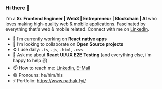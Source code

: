 ### Hi there 👋

I'm a **Sr. Frontend Engineer | Web3 | Entrepreneur | Blockchain | AI** who loves making high-quality web & mobile applications. Fascinated by everything that's web & mobile related. Connect with me on [LinkedIn](https://www.linkedin.com/in/akashmax/).

- 🔭 I’m currently working on **React native apps**
- 👯 I’m looking to collaborate on **Open Source projects**
- ⚙️ I use daily: `.ts`, `.js`, `.html`, `.css`
- 💬 Ask me about **React** **UI/UX** **E2E Testing** (and everything else, i'm happy to help ✌️)
- 📫 How to reach me: [LinkedIn](https://www.linkedin.com/in/robin-genz-4a688b153/), [E-Mail](mailto:mail@robingenz.dev)
- 😄 Pronouns: he/him/his
- ⚡ Portfolio: https://www.pathak.fyi/ 
